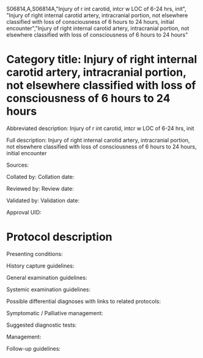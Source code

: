 S06814,A,S06814A,"Injury of r int carotid, intcr w LOC of 6-24 hrs, init", "Injury of right internal carotid artery, intracranial portion, not elsewhere classified with loss of consciousness of 6 hours to 24 hours, initial encounter","Injury of right internal carotid artery, intracranial portion, not elsewhere classified with loss of consciousness of 6 hours to 24 hours"
# Category title: Injury of right internal carotid artery, intracranial portion, not elsewhere classified with loss of consciousness of 6 hours to 24 hours

Abbreviated description: Injury of r int carotid, intcr w LOC of 6-24 hrs, init

Full description: Injury of right internal carotid artery, intracranial portion, not elsewhere classified with loss of consciousness of 6 hours to 24 hours, initial encounter

Sources:

Collated by:
Collation date:

Reviewed by:
Review date:

Validated by:
Validation date:

Approval UID:

# Protocol description

Presenting conditions:

History capture guidelines:

General examination guidelines:

Systemic examination guidelines:

Possible differential diagnoses with links to related protocols:

Symptomatic / Palliative management:

Suggested diagnostic tests:

Management:

Follow-up guidelines:
